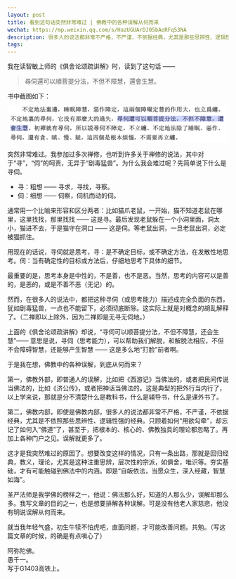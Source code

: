 ```yaml
---
layout: post
title: 看到这句话突然非常难过 | 佛教中的各种误解从何而来
wechat: https://mp.weixin.qq.com/s/HazUGUArDJ05bAoRFq53NA
description: 很多人的说法都非常不严格，不严谨，不依据经典，尤其是那些思辨性、逻辑性强的经典。只顾着如何“用欲勾牵”，却忘记了如何入“佛道”了，甚至于，把根本的、核心的、佛教独具的理论都忽略了。以及各种门户之见。这才是我突然难过的原因了。
tags:
---
```


我在读智敏上师的《俱舍论颂疏讲解》时，读到了这句话 —— 

> 尋伺還可以順菩提分法，不但不障慧，還會生慧。

书中截图如下：

![尋伺生慧](../images/2024-07-13-08-46-00.png)

突然非常难过。我参加过多次禅修，也听到许多关于禅修的说法，其中对于“寻”，“伺”的呵责，无异于“剧毒猛兽”。为什么我会难过呢？先简单说下什么是寻伺。

* 寻：粗想 —— 寻求，寻找，寻察。
* 伺：细想 —— 伺察，伺机而动的伺。

通常用一个比喻来形容和区分两者：比如猫爪老鼠，一开始，猫不知道老鼠在哪里，这里找找，那里找找 —— 这是寻。最后发现老鼠躲在一个小洞里面，洞太小，猫进不去，于是猫守在洞口 —— 这是伺。等老鼠出洞，一旦老鼠出洞，必定被猫抓住。

用现在的话说，寻伺就是思考，寻：是不确定目标，或不确定方法，在发散性地思考。伺：当有确定性的目标或方法后，仔细地思考下具体的细节。

最重要的是，思考本身是中性的，不是善，也不是恶。当然，思考的内容可以是善的，是恶的，或是不善不恶（无记）的。

然而，在很多人的说法中，都把这种寻伺（或思考能力）描述成完全负面的东西，犹如剧毒猛兽，一点也不能留下，必须彻底断除。这实际上就是对概念的胡乱解释了。（二禅即以上除外，因为二禅即是无寻无伺地。）

上面的《俱舍论颂疏讲解》却说，“寻伺可以顺菩提分法，不但不障慧，还会生慧”—— 意思是说，寻伺（思考能力），可以帮助我们解脱，和解脱法相应，不但不会障碍智慧，还能够产生智慧 —— 这是多么地“打脸”前者啊。

于是我在想，佛教中的各种误解，到底从何而来？

第一，佛教外部，即普通人的误解，比如把《西游记》当佛法的，或者把民间传说当佛法的，比如《济公传》，或者把神话当佛法的。这是典型的把外行当内行了，以上学来说，那就是分不清楚什么是教科书，什么是辅导书，什么是课外书了。

第二，佛教内部，即使是佛教内部，很多人的说法都非常不严格，不严谨，不依据经典，尤其是不依照那些思辨性、逻辑性强的经典。只顾着如何“用欲勾牵”，却忘记了如何入“佛道”了，甚至于，把根本的、核心的、佛教独具的理论都忽略了。再加上各种门户之见。误解就更多了。

这才是我突然难过的原因了。想要改变这样的情况，只有一条出路，那就是回归经典，教义，理论，尤其是这种注重思辨，层次性的宗派，如俱舍，唯识等。夯实基础，才有可能触碰到佛法中的内涵。即是“自皈依法，当愿众生，深入经藏，智慧如海”。

圣严法师是我学佛的榜样之一，他说：佛法那么好，知道的人那么少，误解却那么多。我写文章的目的之一，也是想要排解各种误解。可是没有他老人家慈悲，他没有明说误解从何而来。

就当我年轻气盛，初生牛犊不怕虎吧，直面问题，才可能改善问题。共勉。（写这篇文章的时候，的确是有点嗔心了）

阿弥陀佛。<br>
愚千一。<br>
写于G1403高铁上。




